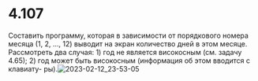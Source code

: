 # 4.107
Составить программу, которая в зависимости от порядкового номера месяца (1, 2, ..., 12) выводит на экран количество дней в этом месяце. Рассмотреть два случая: 1) год не является високосным (см. задачу 4.65); 2) год может быть високосным (информация об этом вводится с клавиату-
ры).![2023-02-12_23-53-05](https://user-images.githubusercontent.com/113889063/218336417-37592f88-b806-4571-af13-cdf2139cccd3.png)
